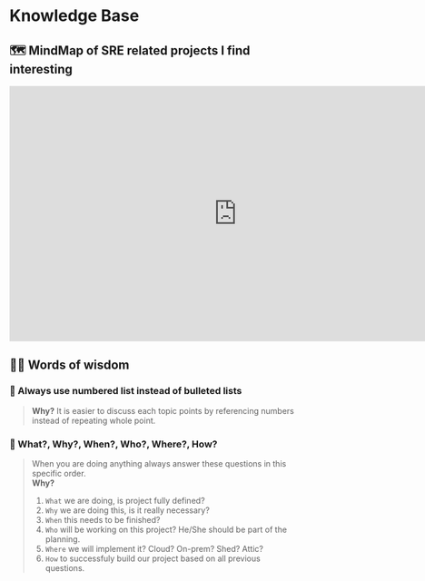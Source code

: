 # Knowledge Base

## 🗺 MindMap of SRE related projects I find interesting 

<iframe style="border:none" width="800" height="450" src="https://whimsical.com/embed/S27xr53MPM8T8TEcd6tD8G"></iframe>

## 👴🏻 Words of wisdom 

### 📝 Always use numbered list instead of bulleted lists

> **Why?** It is easier to discuss each topic points by referencing numbers instead of repeating whole point.

### 🔮 What?, Why?, When?, Who?, Where?, How?

> When you are doing anything always answer these questions in this specific order.  
> **Why?**  
> 1. `What` we are doing, is project fully defined?  
> 2. `Why` we are doing this, is it really necessary?  
> 3. `When` this needs to be finished?  
> 4. `Who` will be working on this project? He/She should be part of the planning.  
> 5. `Where` we will implement it? Cloud? On-prem? Shed? Attic?  
> 6. `How` to successfuly build our project based on all previous questions.

